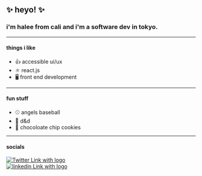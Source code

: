 <!--
**haleepagel/haleepagel** is a ✨ _special_ ✨ repository because its `README.md` (this file) appears on your GitHub profile.

Here are some ideas to get you started:

- 🔭 I’m currently working on ...
- 🌱 I’m currently learning ...
- 👯 I’m looking to collaborate on ...
- 🤔 I’m looking for help with ...
- 💬 Ask me about ...
- 📫 How to reach me: ...
- 😄 Pronouns: ...
- ⚡ Fun fact: ...
-->

## ✨ heyo! ✨

### i'm halee from cali and i'm a software dev in tokyo.

---

#### things i like

- 👍 accessible ui/ux
- ⚛️ react.js
- 🖥 front end development

---

#### fun stuff

- ⚾️ angels baseball
- 🎲 d&d
- 🍪 chocoloate chip cookies

---

#### socials

<p align='left'>
<a href="https://twitter.com/intent/follow?screen_name=haleepagel">
  <img src="https://img.shields.io/twitter/follow/haleepagel?style=social" alt="Twitter Link with logo">
</a>
<br/>
<a href="https://linkedin.com/in/halee-pagel">
  <img src="https://img.shields.io/badge/LinkedIn-Connect-blue?style=social&logo=LinkedIn" alt="linkedin Link with logo">
</a>
